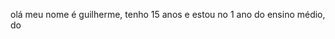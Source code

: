 olá meu nome é guilherme, tenho 15 anos e estou no 1 ano do ensino médio, do 

<!---
GuilhermeAngeloo/GuilhermeAngeloo is a ✨ special ✨ repository because its `README.md` (this file) appears on your GitHub profile.
You can click the Preview link to take a look at your changes.
--->
